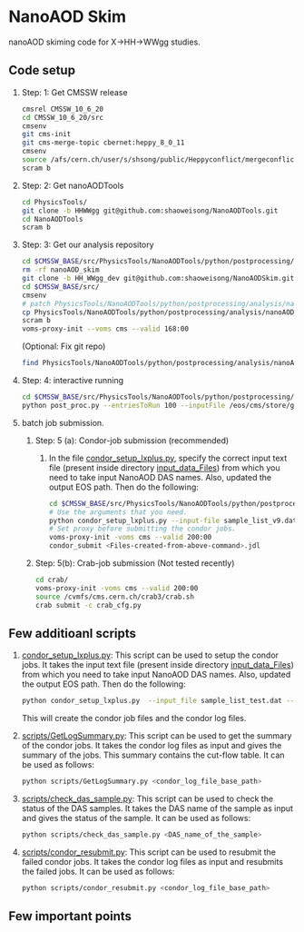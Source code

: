 # NanoAOD Skim
nanoAOD skiming code for X->HH->WWgg studies.

## Code setup

1. Step: 1: Get CMSSW release

   ```bash
   cmsrel CMSSW_10_6_20
   cd CMSSW_10_6_20/src
   cmsenv
   git cms-init
   git cms-merge-topic cbernet:heppy_8_0_11
   cmsenv
   source /afs/cern.ch/user/s/shsong/public/Heppyconflict/mergeconflict.sh
   scram b
   ```

2. Step: 2: Get  nanoAODTools

   ```bash
   cd PhysicsTools/
   git clone -b HHWWgg git@github.com:shaoweisong/NanoAODTools.git 
   cd NanoAODTools
   scram b
   ```

3. Step: 3: Get our analysis repository

   ```bash
   cd $CMSSW_BASE/src/PhysicsTools/NanoAODTools/python/postprocessing/analysis/
   rm -rf nanoAOD_skim
   git clone -b HH_WWgg_dev git@github.com:shaoweisong/NanoAODSkim.git nanoAOD_skim
   cd $CMSSW_BASE/src/
   cmsenv
   # patch PhysicsTools/NanoAODTools/python/postprocessing/analysis/nanoAOD_skim/nanoAOD_tools.patch
   cp PhysicsTools/NanoAODTools/python/postprocessing/analysis/nanoAOD_skim/data/btag/*.csv PhysicsTools/NanoAODTools/data/btagSF/.
   scram b
   voms-proxy-init --voms cms --valid 168:00
   ```

   (Optional: Fix git repo)

   ```bash
   find PhysicsTools/NanoAODTools/python/postprocessing/analysis/nanoAOD_skim/.git/ -name "*.py*" -delete
   ```

4. Step: 4: interactive running

   ```bash
   cd $CMSSW_BASE/src/PhysicsTools/NanoAODTools/python/postprocessing/analysis/nanoAOD_skim
   python post_proc.py --entriesToRun 100 --inputFile /eos/cms/store/group/phys_b2g/zhenxuan/custom_nanoAOD/nanoAOD_24Oct2023/UL2018_signal_FH/UL2018/GluGluToRadionToHHTo2G2WTo2G4Q_M-1600/GluGluToRadionToHHTo2G2WTo2G4Q_M-1600_9042687_2.root -m True -y 2018
   ```

5. batch job submission.
   1. Step: 5 (a): Condor-job submission (recommended)
      1. In the file [condor_setup_lxplus.py](condor_setup_lxplus.py), specify the correct input text file (present inside directory [input_data_Files](input_data_Files)) from which you need to take input NanoAOD DAS names. Also, updated the output EOS path. Then do the following:

         ```bash
         cd $CMSSW_BASE/src/PhysicsTools/NanoAODTools/python/postprocessing/analysis/nanoAOD_skim
         # Use the arguments that you need.
         python condor_setup_lxplus.py --input-file sample_list_v9.dat
         # Set proxy before submitting the condor jobs.
         voms-proxy-init -voms cms --valid 200:00
         condor_submit <Files-created-from-above-command>.jdl
         ```

   1. Step: 5(b): Crab-job submission (Not tested recently)
      ```bash
      cd crab/
      voms-proxy-init -voms cms --valid 200:00
      source /cvmfs/cms.cern.ch/crab3/crab.sh
      crab submit -c crab_cfg.py
      ```

## Few additioanl scripts

1. [condor_setup_lxplus.py](condor_setup_lxplus.py): This script can be used to setup the condor jobs. It takes the input text file (present inside directory [input_data_Files](input_data_Files)) from which you need to take input NanoAOD DAS names. Also, updated the output EOS path. Then do the following:

   ```bash
   python condor_setup_lxplus.py  --input_file sample_list_test.dat --eos_output_path /eos/user/s/shsong/nanoAODnTuples/nanoAODsys_Mar2024/ --use_custom_eos --submission_name Run2018_test --year 2018 --isMC
   ```
   This will create the condor job files and the condor log files.

1. [scripts/GetLogSummary.py](scripts/GetLogSummary.py): This script can be used to get the summary of the condor jobs. It takes the condor log files as input and gives the summary of the jobs. This summary contains the cut-flow table. It can be used as follows:

   ```bash
   python scripts/GetLogSummary.py <condor_log_file_base_path>
   ```

2. [scripts/check_das_sample.py](scripts/check_das_sample.py): This script can be used to check the status of the DAS samples. It takes the DAS name of the sample as input and gives the status of the sample. It can be used as follows:

   ```bash
   python scripts/check_das_sample.py <DAS_name_of_the_sample>
   ```

3. [scripts/condor_resubmit.py](scripts/condor_resubmit.py): This script can be used to resubmit the failed condor jobs. It takes the condor log files as input and resubmits the failed jobs. It can be used as follows:

   ```bash
   python scripts/condor_resubmit.py <condor_log_file_base_path>
   ```

## Few important points

